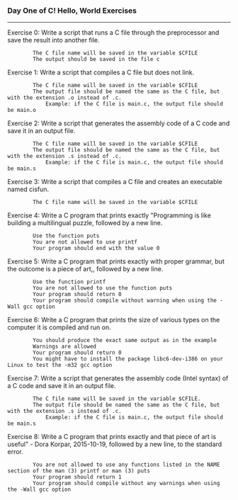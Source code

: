 ### Day One of C! Hello, World Exercises
---
Exercise 0: Write a script that runs a C file through the preprocessor and save the result into another file.

            The C file name will be saved in the variable $CFILE
            The output should be saved in the file c

Exercise 1: Write a script that compiles a C file but does not link.

            The C file name will be saved in the variable $CFILE
            The output file should be named the same as the C file, but with the extension .o instead of .c.
                Example: if the C file is main.c, the output file should be main.o

Exercise 2: Write a script that generates the assembly code of a C code and save it in an output file.

            The C file name will be saved in the variable $CFILE
            The output file should be named the same as the C file, but with the extension .s instead of .c.
                Example: if the C file is main.c, the output file should be main.s

Exercise 3: Write a script that compiles a C file and creates an executable named cisfun.

            The C file name will be saved in the variable $CFILE

Exercise 4: Write a C program that prints exactly "Programming is like building a multilingual puzzle, followed by a new line.

            Use the function puts
            You are not allowed to use printf
            Your program should end with the value 0

Exercise 5: Write a C program that prints exactly with proper grammar, but the outcome is a piece of art,, followed by a new line.

            Use the function printf
            You are not allowed to use the function puts
            Your program should return 0
            Your program should compile without warning when using the -Wall gcc option

Exercise 6: Write a C program that prints the size of various types on the computer it is compiled and run on.

            You should produce the exact same output as in the example
            Warnings are allowed
            Your program should return 0
            You might have to install the package libc6-dev-i386 on your Linux to test the -m32 gcc option

Exercise 7: Write a script that generates the assembly code (Intel syntax) of a C code and save it in an output file.

            The C file name will be saved in the variable $CFILE.
            The output file should be named the same as the C file, but with the extension .s instead of .c.
                Example: if the C file is main.c, the output file should be main.s


Exercise 8: Write a C program that prints exactly and that piece of art is useful" - Dora Korpar, 2015-10-19, followed by a new line, to the standard error.
        
            You are not allowed to use any functions listed in the NAME section of the man (3) printf or man (3) puts
            Your program should return 1
            Your program should compile without any warnings when using the -Wall gcc option
